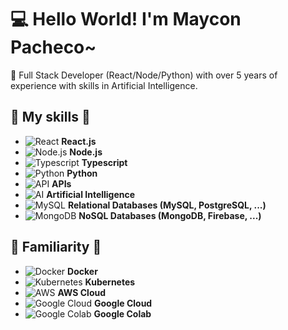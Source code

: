 # 💻 Hello World! I'm Maycon Pacheco~

👋 Full Stack Developer (React/Node/Python) with over 5 years of experience with skills in Artificial Intelligence.

## 🔧 My skills 🔧
- ![React](https://img.icons8.com/color/48/000000/react-native.png) **React.js**
- ![Node.js](https://img.icons8.com/color/48/000000/nodejs.png) **Node.js**
- ![Typescript](https://img.icons8.com/color/48/000000/typescript.png) **Typescript**
- ![Python](https://img.icons8.com/color/48/000000/python.png) **Python**
- ![API](https://img.icons8.com/color/48/000000/api.png) **APIs**
- ![AI](https://img.icons8.com/color/48/000000/artificial-intelligence.png) **Artificial Intelligence**
- ![MySQL](https://img.icons8.com/color/48/000000/mysql-logo.png) **Relational Databases (MySQL, PostgreSQL, ...)**
- ![MongoDB](https://img.icons8.com/color/48/000000/mongodb.png) **NoSQL Databases (MongoDB, Firebase, ...)**

## 🔵 Familiarity 🔵
- ![Docker](https://img.icons8.com/color/48/000000/docker.png) **Docker**
- ![Kubernetes](https://img.icons8.com/color/48/000000/kubernetes.png) **Kubernetes**
- ![AWS](https://img.icons8.com/color/48/000000/amazon-web-services.png) **AWS Cloud**
- ![Google Cloud](https://img.icons8.com/color/48/000000/google-cloud.png) **Google Cloud**
- ![Google Colab](https://img.icons8.com/color/48/000000/google-colab.png) **Google Colab**

<!-- Optionally add more content below -->